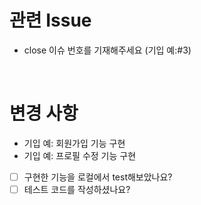<!-- PR을 먼저 제출하고 내용을 작성하면 CI 기다리는 시간을 줄일 수 있어요! -->

# 관련 Issue

<!-- 해당 Pull Request와 관련된 Issue를 적습니다. -->

* close 이슈 번호를 기재해주세요 (기입 예:#3)

<br>

# 변경 사항

<!-- 이 Pull Request에서 어떤 점이 변경되었는지 간단하게 설명해주세요.
화면을 첨부한 설명이 필요한 경우 스크린샷을 첨부해 주세요 -->

* 기입 예: 회원가입 기능 구현
* 기입 예: 프로필 수정 기능 구현

- [ ] 구현한 기능을 로컬에서 test해보았나요?
- [ ] 테스트 코드를 작성하셨나요?
